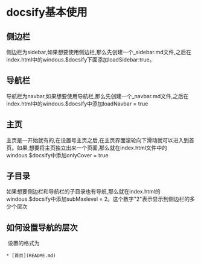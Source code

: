 # docsify基本使用

## 侧边栏

​	侧边栏为sidebar,如果想要使用侧边栏,那么先创建一个_sidebar.md文件,之后在index.html中的windous.$docsify下面添加loadSidebar:true。

## 导航栏

​	导航栏为navbar,如果想要使用导航栏,那么先创建一个_navbar.md文件,之后在index.html中的windous.$docsify中添加loadNavbar = true

## 主页

​	主页是一开始就有的,在设置号主页之后,在主页界面滚轮向下滑动就可以进入到首页。如果,想要将主页独立出来一个页面,那么就在index.html文件中的windous.$docsify中添加onlyCover = true

## 子目录

如果想要侧边栏和导航栏的子目录也有导航,那么就在index.html的windous.$docsify中添加subMaxlevel = 2。这个数字"2"表示显示到侧边栏的多少个层次

## 如何设置导航的层次

​	设置的格式为

```
* [首页](README.md)
```



